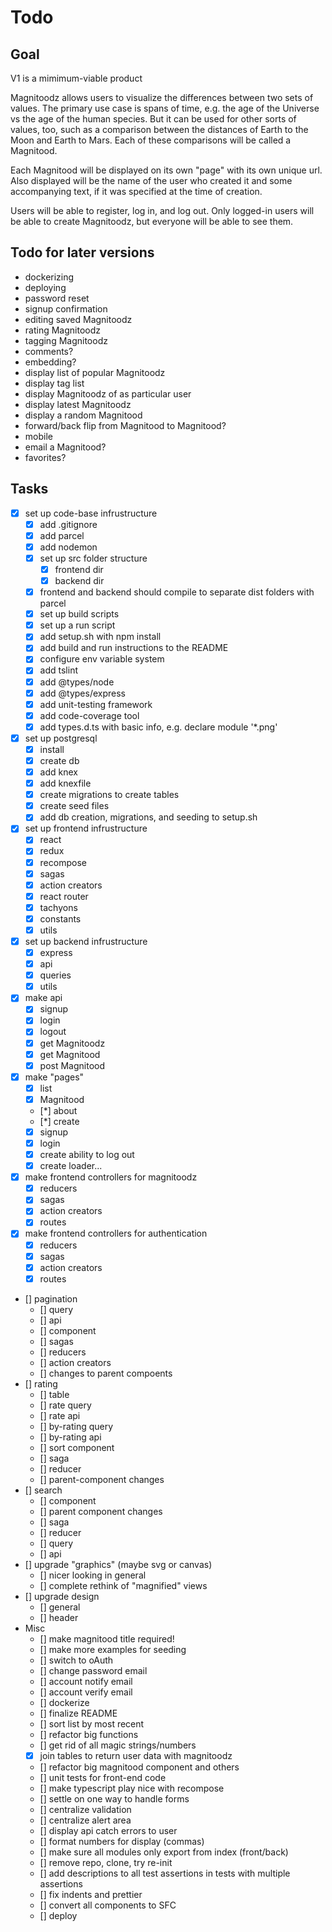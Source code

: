 # Todo

## Goal

V1 is a mimimum-viable product

Magnitoodz allows users to visualize the differences between two sets of values. The primary use case is spans of time, e.g. the age of the Universe vs the age of the human species. But it can be used for other sorts of values, too, such as a comparison between the distances of Earth to the Moon and Earth to Mars. Each of these comparisons will be called a Magnitood.

Each Magnitood will be displayed on its own "page" with its own unique url. Also displayed will be the name of the user who created it and some accompanying text, if it was specified at the time of creation.

Users will be able to register, log in, and log out. Only logged-in users will be able to create Magnitoodz, but everyone will be able to see them.

## Todo for later versions

- dockerizing
- deploying
- password reset
- signup confirmation
- editing saved Magnitoodz
- rating Magnitoodz
- tagging Magnitoodz
- comments?
- embedding?
- display list of popular Magnitoodz
- display tag list
- display Magnitoodz of as particular user
- display latest Magnitoodz
- display a random Magnitood
- forward/back flip from Magnitood to Magnitood?
- mobile
- email a Magnitood?
- favorites?

## Tasks

- [x] set up code-base infrustructure
  - [x] add .gitignore
  - [x] add parcel
  - [x] add nodemon
  - [x] set up src folder structure
    - [x] frontend dir
    - [x] backend dir
  - [x] frontend and backend should compile to separate dist folders with parcel
  - [x] set up build scripts
  - [x] set up a run script
  - [x] add setup.sh with npm install
  - [x] add build and run instructions to the README
  - [x] configure env variable system
  - [x] add tslint
  - [x] add @types/node
  - [x] add @types/express
  - [x] add unit-testing framework
  - [x] add code-coverage tool
  - [x] add types.d.ts with basic info, e.g. declare module '\*.png'
- [x] set up postgresql
  - [x] install
  - [x] create db
  - [x] add knex
  - [x] add knexfile
  - [x] create migrations to create tables
  - [x] create seed files
  - [x] add db creation, migrations, and seeding to setup.sh
- [x] set up frontend infrustructure
  - [x] react
  - [x] redux
  - [x] recompose
  - [x] sagas
  - [x] action creators
  - [x] react router
  - [x] tachyons
  - [x] constants
  - [x] utils
- [x] set up backend infrustructure
  - [x] express
  - [x] api
  - [x] queries
  - [x] utils
- [x] make api
  - [x] signup
  - [x] login
  - [x] logout
  - [x] get Magnitoodz
  - [x] get Magnitood
  - [x] post Magnitood
- [x] make "pages"
  - [x] list
  - [x] Magnitood
  - [*] about
  - [*] create
  - [x] signup
  - [x] login
  - [x] create ability to log out
  - [x] create loader...
- [x] make frontend controllers for magnitoodz
  - [x] reducers
  - [x] sagas
  - [x] action creators
  - [x] routes
- [x] make frontend controllers for authentication
  - [x] reducers
  - [x] sagas
  - [x] action creators
  - [x] routes
- [] pagination
  - [] query
  - [] api
  - [] component
  - [] sagas
  - [] reducers
  - [] action creators
  - [] changes to parent compoents
- [] rating
  - [] table
  - [] rate query
  - [] rate api
  - [] by-rating query
  - [] by-rating api
  - [] sort component
  - [] saga
  - [] reducer
  - [] parent-component changes
- [] search
  - [] component
  - [] parent component changes
  - [] saga
  - [] reducer
  - [] query
  - [] api
- [] upgrade "graphics" (maybe svg or canvas)
  - [] nicer looking in general
  - [] complete rethink of "magnified" views
- [] upgrade design
  - [] general
  - [] header
- Misc
  - [] make magnitood title required!
  - [] make more examples for seeding
  - [] switch to oAuth
  - [] change password email
  - [] account notify email
  - [] account verify email
  - [] dockerize
  - [] finalize README
  - [] sort list by most recent
  - [] refactor big functions
  - [] get rid of all magic strings/numbers
  - [x] join tables to return user data with magnitoodz
  - [] refactor big magnitood component and others
  - [] unit tests for front-end code
  - [] make typescript play nice with recompose
  - [] settle on one way to handle forms
  - [] centralize validation
  - [] centralize alert area
  - [] display api catch errors to user
  - [] format numbers for display (commas)
  - [] make sure all modules only export from index (front/back)
  - [] remove repo, clone, try re-init
  - [] add descriptions to all test assertions in tests with multiple assertions
  - [] fix indents and prettier
  - [] convert all components to SFC
  - [] deploy
